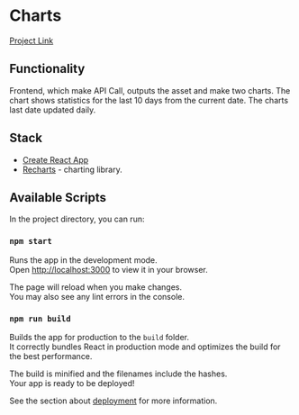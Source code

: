 # Charts

[Project Link](https://asset-charts.vercel.app/)
## Functionality
Frontend, which make API Call, outputs the asset and make two charts.
The chart shows statistics for the last 10 days from the current date. The charts last date updated daily.
## Stack
* [Create React App](https://github.com/facebook/create-react-app)
* [Recharts](https://recharts.org/en-US/) - charting library.
## Available Scripts
In the project directory, you can run:
### `npm start`

Runs the app in the development mode.\
Open [http://localhost:3000](http://localhost:3000) to view it in your browser.

The page will reload when you make changes.\
You may also see any lint errors in the console.

### `npm run build`

Builds the app for production to the `build` folder.\
It correctly bundles React in production mode and optimizes the build for the best performance.

The build is minified and the filenames include the hashes.\
Your app is ready to be deployed!

See the section about [deployment](https://facebook.github.io/create-react-app/docs/deployment) for more information.

